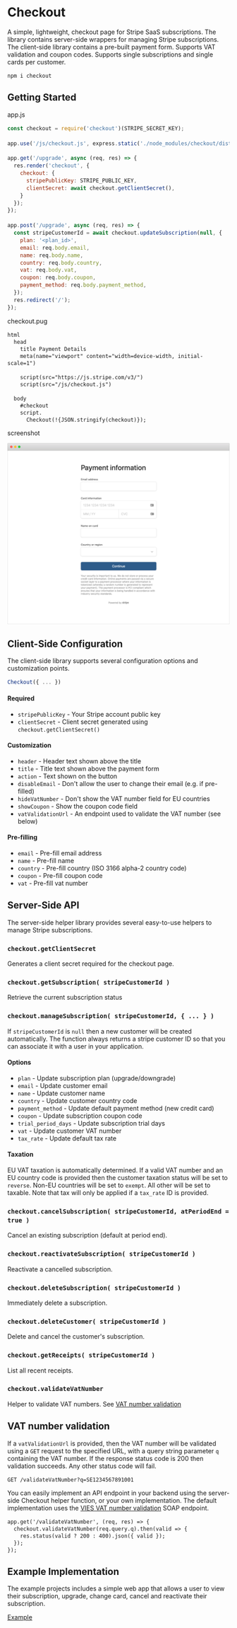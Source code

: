 # Checkout
A simple, lightweight, checkout page for Stripe SaaS subscriptions. The library contains server-side wrappers for managing Stripe subscriptions. The client-side library contains a pre-built payment form. Supports VAT validation and coupon codes. Supports single subscriptions and single cards per customer.

```
npm i checkout
```

## Getting Started

app.js

```js
const checkout = require('checkout')(STRIPE_SECRET_KEY);

app.use('/js/checkout.js', express.static('./node_modules/checkout/dist/checkout.js'));

app.get('/upgrade', async (req, res) => {
  res.render('checkout', {
    checkout: {
      stripePublicKey: STRIPE_PUBLIC_KEY,
      clientSecret: await checkout.getClientSecret(),
    }
  });
});

app.post('/upgrade', async (req, res) => {
  const stripeCustomerId = await checkout.updateSubscription(null, {
    plan: '<plan_id>',
    email: req.body.email,
    name: req.body.name,
    country: req.body.country,
    vat: req.body.vat,
    coupon: req.body.coupon,
    payment_method: req.body.payment_method,
  });
  res.redirect('/');
});
```

checkout.pug

```pug
html
  head
    title Payment Details
    meta(name="viewport" content="width=device-width, initial-scale=1")

    script(src="https://js.stripe.com/v3/")
    script(src="/js/checkout.js")

  body
    #checkout
    script.
      Checkout(!{JSON.stringify(checkout)});
```

screenshot

![](screenshot.png)



## Client-Side Configuration
The client-side library supports several configuration options and customization points.

```js
Checkout({ ... })
```

#### Required
- `stripePublicKey` - Your Stripe account public key
- `clientSecret` - Client secret generated using `checkout.getClientSecret()`

#### Customization
- `header` - Header text shown above the title
- `title` - Title text shown above the payment form
- `action` - Text shown on the button
- `disableEmail` - Don't allow the user to change their email (e.g. if pre-filled)
- `hideVatNumber` - Don't show the VAT number field for EU countries
- `showCoupon` - Show the coupon code field
- `vatValidationUrl` - An endpoint used to validate the VAT number (see below)

#### Pre-filling
- `email` - Pre-fill email address
- `name` - Pre-fill name
- `country` - Pre-fill country (ISO 3166 alpha-2 country code)
- `coupon` - Pre-fill coupon code
- `vat` - Pre-fill vat number



## Server-Side API
The server-side helper library provides several easy-to-use helpers to manage Stripe subscriptions.

### `checkout.getClientSecret`
Generates a client secret required for the checkout page.

### `checkout.getSubscription( stripeCustomerId )`
Retrieve the current subscription status



### `checkout.manageSubscription( stripeCustomerId, { ... } )`
If `stripeCustomerId` is `null` then a new customer will be created automatically. The function always returns a stripe customer ID so that you can associate it with a user in your application.

#### Options
- `plan` - Update subscription plan (upgrade/downgrade)
- `email` - Update customer email
- `name` - Update customer name
- `country` - Update customer country code
- `payment_method` - Update default payment method (new credit card)
- `coupon` - Update subscription coupon code
- `trial_period_days` - Update subscription trial days
- `vat` - Update customer VAT number
- `tax_rate` - Update default tax rate

#### Taxation
EU VAT taxation is automatically determined. If a valid VAT number and an EU country code is provided then the customer taxation status will be set to `reverse`. Non-EU countries will be set to `exempt`. All other will be set to taxable. Note that tax will only be applied if a `tax_rate` ID is provided.

### `checkout.cancelSubscription( stripeCustomerId, atPeriodEnd = true )`
Cancel an existing subscription (default at period end).

### `checkout.reactivateSubscription( stripeCustomerId )`
Reactivate a cancelled subscription.

### `checkout.deleteSubscription( stripeCustomerId )`
Immediately delete a subscription.

### `checkout.deleteCustomer( stripeCustomerId )`
Delete and cancel the customer's subscription.

### `checkout.getReceipts( stripeCustomerId )`
List all recent receipts.

### `checkout.validateVatNumber`
Helper to validate VAT numbers. See [VAT number validation]()



## VAT number validation
If a `vatValidationUrl` is provided, then the VAT number will be validated using a `GET` request to the specified URL, with a query string parameter `q` containing the VAT number. If the response status code is 200 then validation succeeds. Any other status code will fail.

```
GET /validateVatNumber?q=SE1234567891001
```

You can easily implement an API endpoint in your backend using the server-side Checkout helper function, or your own implementation. The default implementation uses the [VIES VAT number validation](http://ec.europa.eu/taxation_customs/vies/) SOAP endpoint.

```
app.get('/validateVatNumber', (req, res) => {
  checkout.validateVatNumber(req.query.q).then(valid => {
    res.status(valid ? 200 : 400).json({ valid });
  });
});
```



## Example Implementation
The example projects includes a simple web app that allows a user to view their subscription, upgrade, change card, cancel and reactivate their subscription.

[Example](example/)
